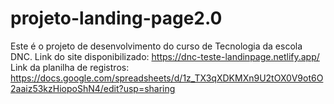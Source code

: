 # projeto-landing-page2.0
Este é o projeto de desenvolvimento do curso de Tecnologia da escola DNC.
Link do site disponibilizado: https://dnc-teste-landinpage.netlify.app/
Link da planilha de registros: https://docs.google.com/spreadsheets/d/1z_TX3qXDKMXn9U2tOX0V9ot6O2aaiz53kzHiopoShN4/edit?usp=sharing
